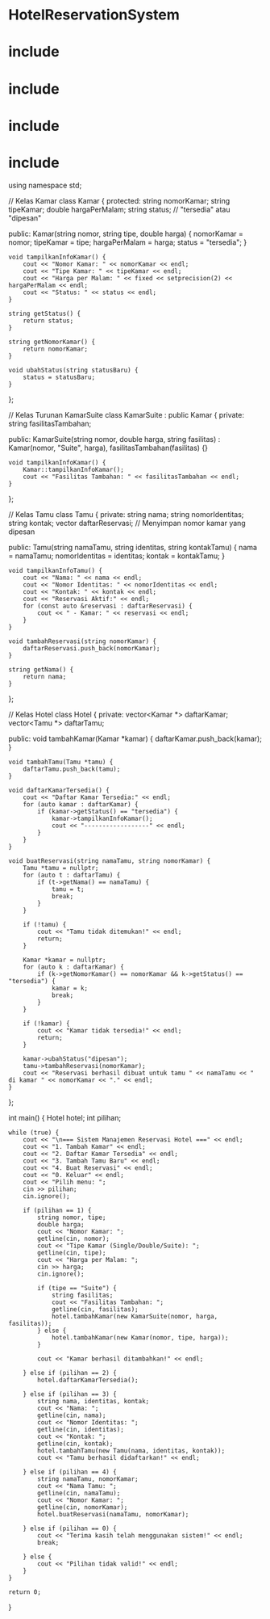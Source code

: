 # HotelReservationSystem
# include <iostream>
# include <vector>
# include <string>
# include <iomanip>

using namespace std;

// Kelas Kamar
class Kamar {
protected:
    string nomorKamar;
    string tipeKamar;
    double hargaPerMalam;
    string status; // "tersedia" atau "dipesan"

public:
    Kamar(string nomor, string tipe, double harga) {
        nomorKamar = nomor;
        tipeKamar = tipe;
        hargaPerMalam = harga;
        status = "tersedia";
    }

    void tampilkanInfoKamar() {
        cout << "Nomor Kamar: " << nomorKamar << endl;
        cout << "Tipe Kamar: " << tipeKamar << endl;
        cout << "Harga per Malam: " << fixed << setprecision(2) << hargaPerMalam << endl;
        cout << "Status: " << status << endl;
    }

    string getStatus() {
        return status;
    }

    string getNomorKamar() {
        return nomorKamar;
    }

    void ubahStatus(string statusBaru) {
        status = statusBaru;
    }
};

// Kelas Turunan KamarSuite
class KamarSuite : public Kamar {
private:
    string fasilitasTambahan;

public:
    KamarSuite(string nomor, double harga, string fasilitas)
        : Kamar(nomor, "Suite", harga), fasilitasTambahan(fasilitas) {}

    void tampilkanInfoKamar() {
        Kamar::tampilkanInfoKamar();
        cout << "Fasilitas Tambahan: " << fasilitasTambahan << endl;
    }
};

// Kelas Tamu
class Tamu {
private:
    string nama;
    string nomorIdentitas;
    string kontak;
    vector<string> daftarReservasi; // Menyimpan nomor kamar yang dipesan

public:
    Tamu(string namaTamu, string identitas, string kontakTamu) {
        nama = namaTamu;
        nomorIdentitas = identitas;
        kontak = kontakTamu;
    }

    void tampilkanInfoTamu() {
        cout << "Nama: " << nama << endl;
        cout << "Nomor Identitas: " << nomorIdentitas << endl;
        cout << "Kontak: " << kontak << endl;
        cout << "Reservasi Aktif:" << endl;
        for (const auto &reservasi : daftarReservasi) {
            cout << " - Kamar: " << reservasi << endl;
        }
    }

    void tambahReservasi(string nomorKamar) {
        daftarReservasi.push_back(nomorKamar);
    }

    string getNama() {
        return nama;
    }
};

// Kelas Hotel
class Hotel {
private:
    vector<Kamar *> daftarKamar;
    vector<Tamu *> daftarTamu;

public:
    void tambahKamar(Kamar *kamar) {
        daftarKamar.push_back(kamar);
    }

    void tambahTamu(Tamu *tamu) {
        daftarTamu.push_back(tamu);
    }

    void daftarKamarTersedia() {
        cout << "Daftar Kamar Tersedia:" << endl;
        for (auto kamar : daftarKamar) {
            if (kamar->getStatus() == "tersedia") {
                kamar->tampilkanInfoKamar();
                cout << "------------------" << endl;
            }
        }
    }

    void buatReservasi(string namaTamu, string nomorKamar) {
        Tamu *tamu = nullptr;
        for (auto t : daftarTamu) {
            if (t->getNama() == namaTamu) {
                tamu = t;
                break;
            }
        }

        if (!tamu) {
            cout << "Tamu tidak ditemukan!" << endl;
            return;
        }

        Kamar *kamar = nullptr;
        for (auto k : daftarKamar) {
            if (k->getNomorKamar() == nomorKamar && k->getStatus() == "tersedia") {
                kamar = k;
                break;
            }
        }

        if (!kamar) {
            cout << "Kamar tidak tersedia!" << endl;
            return;
        }

        kamar->ubahStatus("dipesan");
        tamu->tambahReservasi(nomorKamar);
        cout << "Reservasi berhasil dibuat untuk tamu " << namaTamu << " di kamar " << nomorKamar << "." << endl;
    }
};

int main() {
    Hotel hotel;
    int pilihan;

    while (true) {
        cout << "\n=== Sistem Manajemen Reservasi Hotel ===" << endl;
        cout << "1. Tambah Kamar" << endl;
        cout << "2. Daftar Kamar Tersedia" << endl;
        cout << "3. Tambah Tamu Baru" << endl;
        cout << "4. Buat Reservasi" << endl;
        cout << "0. Keluar" << endl;
        cout << "Pilih menu: ";
        cin >> pilihan;
        cin.ignore();

        if (pilihan == 1) {
            string nomor, tipe;
            double harga;
            cout << "Nomor Kamar: ";
            getline(cin, nomor);
            cout << "Tipe Kamar (Single/Double/Suite): ";
            getline(cin, tipe);
            cout << "Harga per Malam: ";
            cin >> harga;
            cin.ignore();

            if (tipe == "Suite") {
                string fasilitas;
                cout << "Fasilitas Tambahan: ";
                getline(cin, fasilitas);
                hotel.tambahKamar(new KamarSuite(nomor, harga, fasilitas));
            } else {
                hotel.tambahKamar(new Kamar(nomor, tipe, harga));
            }

            cout << "Kamar berhasil ditambahkan!" << endl;

        } else if (pilihan == 2) {
            hotel.daftarKamarTersedia();

        } else if (pilihan == 3) {
            string nama, identitas, kontak;
            cout << "Nama: ";
            getline(cin, nama);
            cout << "Nomor Identitas: ";
            getline(cin, identitas);
            cout << "Kontak: ";
            getline(cin, kontak);
            hotel.tambahTamu(new Tamu(nama, identitas, kontak));
            cout << "Tamu berhasil didaftarkan!" << endl;

        } else if (pilihan == 4) {
            string namaTamu, nomorKamar;
            cout << "Nama Tamu: ";
            getline(cin, namaTamu);
            cout << "Nomor Kamar: ";
            getline(cin, nomorKamar);
            hotel.buatReservasi(namaTamu, nomorKamar);

        } else if (pilihan == 0) {
            cout << "Terima kasih telah menggunakan sistem!" << endl;
            break;

        } else {
            cout << "Pilihan tidak valid!" << endl;
        }
    }

    return 0;
}

